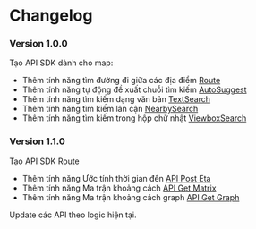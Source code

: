 # Changelog

### Version 1.0.0

Tạo API SDK dành cho map:
  
- Thêm tính năng tìm đường đi giữa các địa điểm [Route](api_route.md)
- Thêm tính năng tự động đề xuất chuỗi tìm kiếm [AutoSuggest](api_autosuggest.md)
- Thêm tính năng tìm kiếm dạng văn bản [TextSearch](api_text_search.md) 
- Thêm tính năng tìm kiếm lân cận [NearbySearch](api_nearby_search.md)
- Thêm tính năng tìm kiếm trong hộp chữ nhật [ViewboxSearch](api_viewbox_search.md)

### Version 1.1.0

Tạo API SDK Route
  - Thêm tính năng Ước tính thời gian đến [API Post Eta](api_eta.md)
  - Thêm tính năng Ma trận khoảng cách [API Get Matrix](api_matrix.md)
  - Thêm tính năng Ma trận khoảng cách graph [API Get Graph](api_graph.md)

Update các API theo logic hiện tại.